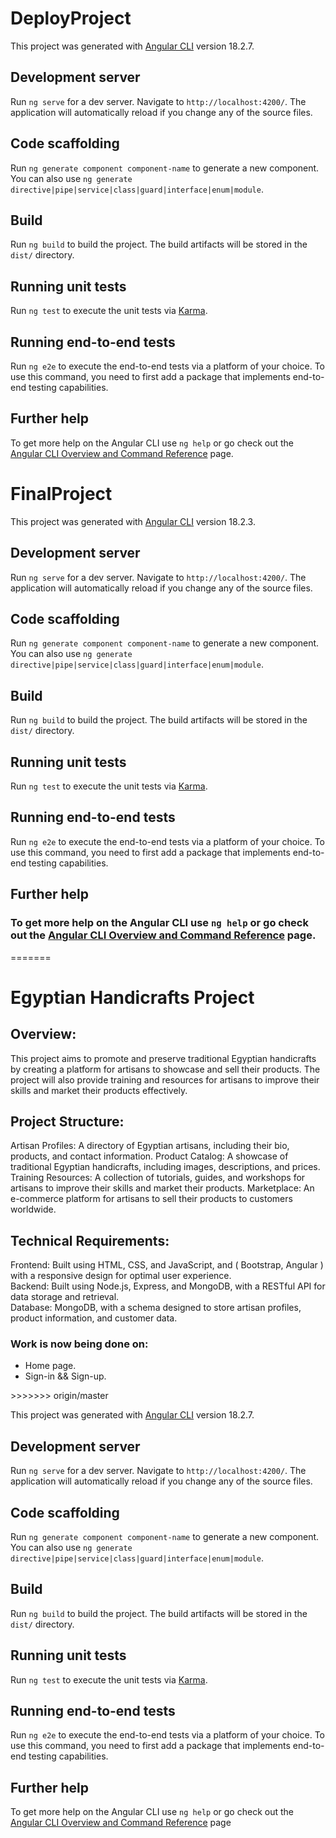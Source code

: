 # DeployProject

This project was generated with [Angular CLI](https://github.com/angular/angular-cli) version 18.2.7.

## Development server

Run `ng serve` for a dev server. Navigate to `http://localhost:4200/`. The application will automatically reload if you change any of the source files.

## Code scaffolding

Run `ng generate component component-name` to generate a new component. You can also use `ng generate directive|pipe|service|class|guard|interface|enum|module`.

## Build

Run `ng build` to build the project. The build artifacts will be stored in the `dist/` directory.

## Running unit tests

Run `ng test` to execute the unit tests via [Karma](https://karma-runner.github.io).

## Running end-to-end tests

Run `ng e2e` to execute the end-to-end tests via a platform of your choice. To use this command, you need to first add a package that implements end-to-end testing capabilities.

## Further help

To get more help on the Angular CLI use `ng help` or go check out the [Angular CLI Overview and Command Reference](https://angular.dev/tools/cli) page.


# FinalProject

This project was generated with [Angular CLI](https://github.com/angular/angular-cli) version 18.2.3.

## Development server

Run `ng serve` for a dev server. Navigate to `http://localhost:4200/`. The application will automatically reload if you change any of the source files.

## Code scaffolding

Run `ng generate component component-name` to generate a new component. You can also use `ng generate directive|pipe|service|class|guard|interface|enum|module`.

## Build

Run `ng build` to build the project. The build artifacts will be stored in the `dist/` directory.

## Running unit tests

Run `ng test` to execute the unit tests via [Karma](https://karma-runner.github.io).

## Running end-to-end tests

Run `ng e2e` to execute the end-to-end tests via a platform of your choice. To use this command, you need to first add a package that implements end-to-end testing capabilities.

## Further help

### To get more help on the Angular CLI use `ng help` or go check out the [Angular CLI Overview and Command Reference](https://angular.dev/tools/cli) page.
=======
# Egyptian Handicrafts Project

## Overview:
<p>
This project aims to promote and preserve traditional Egyptian handicrafts by creating a platform for artisans to showcase and sell their products.
The project will also provide training and resources for artisans to improve their skills and market their products effectively.
</p>

## Project Structure:
<p>
Artisan Profiles: A directory of Egyptian artisans, including their bio, products, and contact information.
Product Catalog: A showcase of traditional Egyptian handicrafts, including images, descriptions, and prices.
Training Resources: A collection of tutorials, guides, and workshops for artisans to improve their skills and market their products.
Marketplace: An e-commerce platform for artisans to sell their products to customers worldwide.
</p>

## Technical Requirements:
<p>
Frontend: Built using HTML, CSS, and JavaScript, and ( Bootstrap, Angular )  with a responsive design for optimal user experience.
<br>
Backend: Built using Node.js, Express, and MongoDB, with a RESTful API for data storage and retrieval.
<br>
Database: MongoDB, with a schema designed to store artisan profiles, product information, and customer data.
</p>

### Work is now being done on:
<ul>
  <li> Home page. </li>
  <li> Sign-in && Sign-up. </li>
</ul>
>>>>>>> origin/master


This project was generated with [Angular CLI](https://github.com/angular/angular-cli) version 18.2.7.

## Development server

Run `ng serve` for a dev server. Navigate to `http://localhost:4200/`. The application will automatically reload if you change any of the source files.

## Code scaffolding

Run `ng generate component component-name` to generate a new component. You can also use `ng generate directive|pipe|service|class|guard|interface|enum|module`.

## Build

Run `ng build` to build the project. The build artifacts will be stored in the `dist/` directory.

## Running unit tests

Run `ng test` to execute the unit tests via [Karma](https://karma-runner.github.io).

## Running end-to-end tests

Run `ng e2e` to execute the end-to-end tests via a platform of your choice. To use this command, you need to first add a package that implements end-to-end testing capabilities.

## Further help

To get more help on the Angular CLI use `ng help` or go check out the [Angular CLI Overview and Command Reference](https://angular.dev/tools/cli) page